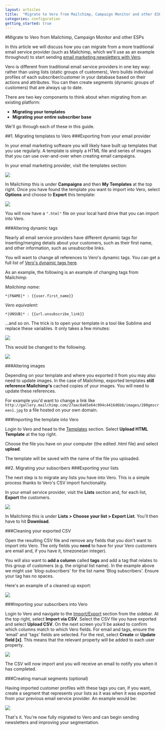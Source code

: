 ```yaml
---
layout: articles
title:  "Migrate to Vero from Mailchimp, Campaign Monitor and other ESPs"
categories: configuration
getting_started: true
---
```

  
#Migrate to Vero from Mailchimp, Campaign Monitor and other ESPs
    
In this article we will discuss how you can migrate from a more traditional email service provider (such as Mailchimp, which we'll use as an example throughout) to start sending 
[email marketing newsletters with Vero](https://www.getvero.com/docs/newsletter-email-campaigns).
 
Vero is different from traditional email service providers in one key way: rather than using lists (static groups of customers), Vero builds individual profiles of each subscriber/customer in your database based on their actions and attributes. You can then create segments (dynamic groups of customers) that are always up to date.

There are two key components to think about when migrating from an existing platform:

-   **Migrating your templates**
-   **Migrating your entire subscriber base**
 
We'll go through each of these in this guide.
 
##1. Migrating templates to Vero
###Exporting from your email provider
 
In your email marketing software you will likely have built up templates that you use regularly. A template is simply a HTML file and series of images that you can use over-and-over when creating email campaigns.

In your email marketing provider, visit the templates section:
 
 
![](https://s3.amazonaws.com/helpjuice_production/uploads/upload/image/742/3617/Screen_Shot_2014-03-03_at_2.55.30_pm.png)
 
In Mailchimp this is under **Campaigns** and then **My Templates** at the top right. Once you have found the template you want to import into Vero, select **Options** and choose to 
**Export** this template:
 
 
![](https://s3.amazonaws.com/helpjuice_production/uploads/upload/image/742/3618/Screen_Shot_2014-03-03_at_2.55.53_pm.png)
 
You will now have a `".html"` file on your local hard drive that you can import into Vero. 
 
###Altering dynamic tags
 
Nearly all email service providers have different dynamic tags for inserting/merging details about your customers, such as their first name, and other information, such as unsubscribe links.

You will want to change all references to Vero's dynamic tags. You can get a full list of 
[Vero's dynamic tags here](https://www.getvero.com/knowledge-base#/questions/50514-Definitive-list-of-dynamic-tags).
 
As an example, the following is an example of changing tags from Mailchimp:
 
*Mailchimp name:*

`*|FNAME|* : {{user.first_name}}` 

*Vero equivalent:*

`*|UNSUB|* : {{url.unsubscribe_link}}`
 
...and so on. The trick is to open your template in a tool like Sublime and replace these variables. It only takes a few minutes:
 
 
![](https://s3.amazonaws.com/helpjuice_production/uploads/upload/image/742/3620/Screen_Shot_2014-03-04_at_11.34.43_am.png)
 
 
This would be changed to the following.
 
 ![](https://s3.amazonaws.com/helpjuice_production/uploads/upload/image/742/3621/Screen_Shot_2014-03-04_at_11.35.43_am.png)

###Altering images
 
Depending on your template and where you exported it from you may also need to update images. In the case of Mailchimp, exported templates **still reference Mailchimp's** cached copies of your images. You will need to update these references.
 
For example you'd want to change a link like `http://gallery.mailchimp.com/27aac8a65e64c994c4416d6b8/images/280gmscreen1.jpg` to a file hosted on your own domain.
 
###Importing the template into Vero
 
Login to Vero and head to the 
[Templates](http://app.getvero.com/templates) section. Select **Upload HTML Template** at the top right.
 
Choose the file you have on your computer (the edited .html file) and select **upload**.
 
The template will be saved with the name of the file you uploaded.
 
##2. Migrating your subscribers
###Exporting your lists
 
The next step is to migrate any lists you have into Vero. This is a simple process thanks to Vero's CSV import functionality.

In your email service provider, visit the **Lists** section and, for each list, **Export** the customers. 
 
![](https://s3.amazonaws.com/helpjuice_production/uploads/upload/image/742/3623/Screen_Shot_2014-03-04_at_11.46.56_am.png)
 
In Mailchimp this is under **Lists > Choose your list > Export List**. You'll then have to hit **Download**.
 
###Cleaning your exported CSV
 
Open the resulting CSV file and remove any fields that you don't want to import into Vero. The only fields you **need** to have for your Vero customers are email and, if you have it, timezone(an integer). 
 
You will also want to **add a column** called **tags** and add a tag that relates to this group of customers (e.g. the original list name). In the example above we might use 'blog-subscribers' for the list name 'Blog subscribers'. Ensure your tag has no spaces.
 
Here's an example of a cleaned up export:
 
 
![](https://s3.amazonaws.com/helpjuice_production/uploads/upload/image/742/3626/Screen_Shot_2014-03-04_at_11.57.27_am.png)
 
###Importing your subscribers into Vero
 
Login to Vero and navigate to the [Import/Export](https://app.getvero.com/imports) section from the sidebar. At the top right, select **Import via CSV**. Select the CSV file you have exported and select **Upload CSV**. On the next screen you'll be asked to confirm which columns match to which Vero fields. For email and tags, ensure the 'email' and 'tags' fields are selected. For the rest, select **Create** or **Update field [x]**. This means that the relevant property will be added to each user property.
 
![](https://s3.amazonaws.com/helpjuice_production/uploads/upload/image/742/3628/Screen_Shot_2014-03-04_at_11.58.30_am.png)
 
The CSV will now import and you will receive an email to notify you when it has completed.
 
###Creating manual segments (optional)
 
Having imported customer profiles with these tags you can, if you want, create a segment that represents your lists as it was when it was exported from your previous email service provider. An example would be:
 
 
![](https://s3.amazonaws.com/helpjuice_production/uploads/upload/image/742/3627/Screen_Shot_2014-03-04_at_12.01.01_pm.png)
 
That's it. You're now fully migrated to Vero and can begin sending newsletters and improving your segmentation.